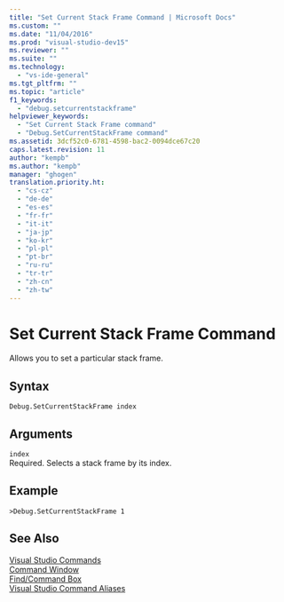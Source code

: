 ```yaml
---
title: "Set Current Stack Frame Command | Microsoft Docs"
ms.custom: ""
ms.date: "11/04/2016"
ms.prod: "visual-studio-dev15"
ms.reviewer: ""
ms.suite: ""
ms.technology: 
  - "vs-ide-general"
ms.tgt_pltfrm: ""
ms.topic: "article"
f1_keywords: 
  - "debug.setcurrentstackframe"
helpviewer_keywords: 
  - "Set Current Stack Frame command"
  - "Debug.SetCurrentStackFrame command"
ms.assetid: 3dcf52c0-6781-4598-bac2-0094dce67c20
caps.latest.revision: 11
author: "kempb"
ms.author: "kempb"
manager: "ghogen"
translation.priority.ht: 
  - "cs-cz"
  - "de-de"
  - "es-es"
  - "fr-fr"
  - "it-it"
  - "ja-jp"
  - "ko-kr"
  - "pl-pl"
  - "pt-br"
  - "ru-ru"
  - "tr-tr"
  - "zh-cn"
  - "zh-tw"
---
```

# Set Current Stack Frame Command
Allows you to set a particular stack frame.  
  
## Syntax  
  
```  
Debug.SetCurrentStackFrame index  
```  
  
## Arguments  
 `index`  
 Required. Selects a stack frame by its index.  
  
## Example  
  
```  
>Debug.SetCurrentStackFrame 1  
```  
  
## See Also  
 [Visual Studio Commands](../../ide/reference/visual-studio-commands.md)   
 [Command Window](../../ide/reference/command-window.md)   
 [Find/Command Box](../../ide/find-command-box.md)   
 [Visual Studio Command Aliases](../../ide/reference/visual-studio-command-aliases.md)